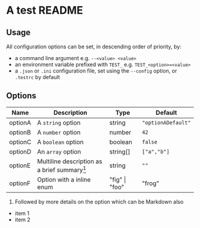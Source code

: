# A test README

## Usage

<!-- CONFIGA-USAGE-BEGIN -->
All configuration options can be set, in descending order of priority, by:

- a command line argument e.g. `--<value> <value>`
- an environment variable prefixed with `TEST_` e.g. `TEST_<option>=<value>`
- a `.json` or `.ini` configuration file, set using the `--config` option, or `.testrc` by default
<!-- CONFIGA-USAGE-END -->

## Options

<!-- CONFIGA-TABLE-BEGIN -->
| Name    | Description                                                                         | Type                    | Default            |
| ------- | ----------------------------------------------------------------------------------- | ----------------------- | ------------------ |
| optionA | A `string` option                                                                   | string                  | `"optionADefault"` |
| optionB | A `number` option                                                                   | number                  | `42`               |
| optionC | A `boolean` option                                                                  | boolean                 | `false`            |
| optionD | An `array` option                                                                   | string[]                | `["a","b"]`        |
| optionE | Multiline description as a brief summary<a href="#optionE-details"><sup>1</sup></a> | string                  | `""`               |
| optionF | Option with a inline enum                                                           | "fig" \| "foo" | "frog" | `"fig"`            |


1. <a id="optionE-details"></a>Followed by more details on
the option which can be Markdown also
  - item 1
  - item 2

<!-- CONFIGA-TABLE-END -->
